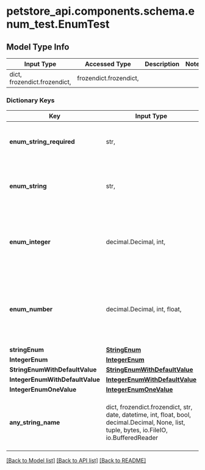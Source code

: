 # petstore_api.components.schema.enum_test.EnumTest

## Model Type Info
Input Type | Accessed Type | Description | Notes
------------ | ------------- | ------------- | -------------
dict, frozendict.frozendict,  | frozendict.frozendict,  |  | 

### Dictionary Keys
Key | Input Type | Accessed Type | Description | Notes
------------ | ------------- | ------------- | ------------- | -------------
**enum_string_required** | str,  | str,  |  | must be one of ["UPPER", "lower", "", ] 
**enum_string** | str,  | str,  |  | [optional] must be one of ["UPPER", "lower", "", ] 
**enum_integer** | decimal.Decimal, int,  | decimal.Decimal,  |  | [optional] must be one of [1, -1, ] value must be a 32 bit integer
**enum_number** | decimal.Decimal, int, float,  | decimal.Decimal,  |  | [optional] must be one of [1.1, -1.2, ] value must be a 64 bit float
**stringEnum** | [**StringEnum**](StringEnum.md) | [**StringEnum**](StringEnum.md) |  | [optional] 
**IntegerEnum** | [**IntegerEnum**](IntegerEnum.md) | [**IntegerEnum**](IntegerEnum.md) |  | [optional] 
**StringEnumWithDefaultValue** | [**StringEnumWithDefaultValue**](StringEnumWithDefaultValue.md) | [**StringEnumWithDefaultValue**](StringEnumWithDefaultValue.md) |  | [optional] 
**IntegerEnumWithDefaultValue** | [**IntegerEnumWithDefaultValue**](IntegerEnumWithDefaultValue.md) | [**IntegerEnumWithDefaultValue**](IntegerEnumWithDefaultValue.md) |  | [optional] 
**IntegerEnumOneValue** | [**IntegerEnumOneValue**](IntegerEnumOneValue.md) | [**IntegerEnumOneValue**](IntegerEnumOneValue.md) |  | [optional] 
**any_string_name** | dict, frozendict.frozendict, str, date, datetime, int, float, bool, decimal.Decimal, None, list, tuple, bytes, io.FileIO, io.BufferedReader | frozendict.frozendict, str, BoolClass, decimal.Decimal, NoneClass, tuple, bytes, FileIO | any string name can be used but the value must be the correct type | [optional]

[[Back to Model list]](../../../README.md#documentation-for-models) [[Back to API list]](../../../README.md#documentation-for-api-endpoints) [[Back to README]](../../../README.md)

